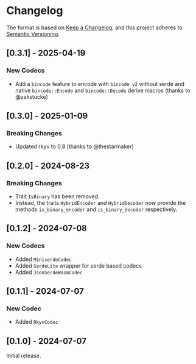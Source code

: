 # Changelog

The format is based on [Keep a Changelog](https://keepachangelog.com/en/1.0.0/),
and this project adheres to [Semantic Versioning](https://semver.org/spec/v2.0.0.html).

## [0.3.1] - 2025-04-19

### New Codecs

- Add a `bincode` feature to encode with `bincode v2` without serde and native `bincode::Encode` and `bincode::Decode` derive macros (thanks to @zakstucke)

## [0.3.0] - 2025-01-09

### Breaking Changes

- Updated rkyv to 0.8 (thanks to @thestarmaker)

## [0.2.0] - 2024-08-23

### Breaking Changes

- Trait `IsBinary` has been removed.
- Instead, the traits `HybridEncoder` and `HybridDecoder` now provide the methods `is_binary_encoder` and
  `is_binary_decoder` respectively.

## [0.1.2] - 2024-07-08

### New Codecs

- Added `MiniserdeCodec`
- Added `SerdeLite` wrapper for serde based codecs
- Added `JsonSerdeWasmCodec`

## [0.1.1] - 2024-07-07

### New Codec

- Added `RkyvCodec`

## [0.1.0] - 2024-07-07

Initial release.
